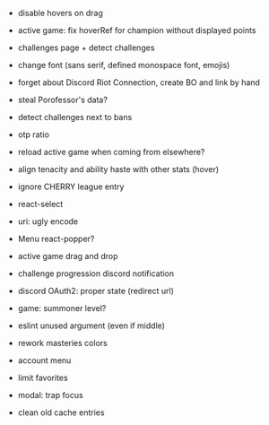 - disable hovers on drag
- active game: fix hoverRef for champion without displayed points
- challenges page + detect challenges
- change font (sans serif, defined monospace font, emojis)
- forget about Discord Riot Connection, create BO and link by hand
- steal Porofessor's data?
- detect challenges next to bans
- otp ratio

- reload active game when coming from elsewhere?
- align tenacity and ability haste with other stats (hover)
- ignore CHERRY league entry
- react-select
- uri: ugly encode
- Menu react-popper?
- active game drag and drop
- challenge progression discord notification
- discord OAuth2: proper state (redirect url)
- game: summoner level?
- eslint unused argument (even if middle)
- rework masteries colors
- account menu
- limit favorites
- modal: trap focus
- clean old cache entries
